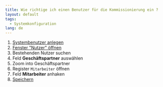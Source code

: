 ```yaml
---
title: Wie richtige ich einen Benutzer für die Kommissionierung ein ?
layout: default
tags:
  - Systemkonfiguration
lang: de
---
```

1. [Systembenutzer anlegen](Wie_richte_ich_einen_Systembenutzer_ein)
1. [Fenster "Nutzer" öffnen](Wie_finde_und_öffne_ich_ein_Fenster)
1. Bestehenden Nutzer suchen
1. Feld **Geschäftspartner** auswählen
1. Zoom into Geschäftspartner
1. Register `Mitarbeiter` öffnen
1. Feld **Mitarbeiter** anhaken
1. [Speichern](Wie_finde_und_öffne_ich_ein_Fenster)

